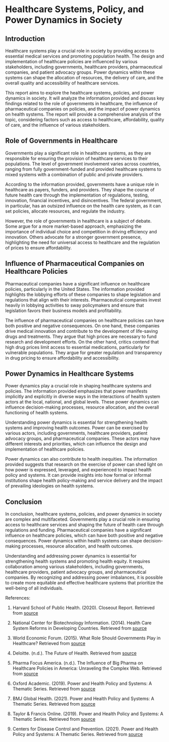 # Healthcare Systems, Policy, and Power Dynamics in Society

## Introduction

Healthcare systems play a crucial role in society by providing access to essential medical services and promoting population health. The design and implementation of healthcare policies are influenced by various stakeholders, including governments, healthcare providers, pharmaceutical companies, and patient advocacy groups. Power dynamics within these systems can shape the allocation of resources, the delivery of care, and the overall quality and accessibility of healthcare services.

This report aims to explore the healthcare systems, policies, and power dynamics in society. It will analyze the information provided and discuss key findings related to the role of governments in healthcare, the influence of pharmaceutical companies on policies, and the impact of power dynamics on health systems. The report will provide a comprehensive analysis of the topic, considering factors such as access to healthcare, affordability, quality of care, and the influence of various stakeholders.

## Role of Governments in Healthcare

Governments play a significant role in healthcare systems, as they are responsible for ensuring the provision of healthcare services to their populations. The level of government involvement varies across countries, ranging from fully government-funded and provided healthcare systems to mixed systems with a combination of public and private providers.

According to the information provided, governments have a unique role in healthcare as payers, funders, and providers. They shape the course of future health care through the implementation of regulations, testing, innovation, financial incentives, and disincentives. The federal government, in particular, has an outsized influence on the health care system, as it can set policies, allocate resources, and regulate the industry.

However, the role of governments in healthcare is a subject of debate. Some argue for a more market-based approach, emphasizing the importance of individual choice and competition in driving efficiency and innovation. Others advocate for a stronger government presence, highlighting the need for universal access to healthcare and the regulation of prices to ensure affordability.

## Influence of Pharmaceutical Companies on Healthcare Policies

Pharmaceutical companies have a significant influence on healthcare policies, particularly in the United States. The information provided highlights the lobbying efforts of these companies to shape legislation and regulations that align with their interests. Pharmaceutical companies invest heavily in lobbying activities to sway policymakers and ensure that legislation favors their business models and profitability.

The influence of pharmaceutical companies on healthcare policies can have both positive and negative consequences. On one hand, these companies drive medical innovation and contribute to the development of life-saving drugs and treatments. They argue that high prices are necessary to fund research and development efforts. On the other hand, critics contend that high drug prices limit access to essential medications, particularly for vulnerable populations. They argue for greater regulation and transparency in drug pricing to ensure affordability and accessibility.

## Power Dynamics in Healthcare Systems

Power dynamics play a crucial role in shaping healthcare systems and policies. The information provided emphasizes that power manifests implicitly and explicitly in diverse ways in the interactions of health system actors at the local, national, and global levels. These power dynamics can influence decision-making processes, resource allocation, and the overall functioning of health systems.

Understanding power dynamics is essential for strengthening health systems and improving health outcomes. Power can be exercised by various actors, including governments, healthcare providers, patient advocacy groups, and pharmaceutical companies. These actors may have different interests and priorities, which can influence the design and implementation of healthcare policies.

Power dynamics can also contribute to health inequities. The information provided suggests that research on the exercise of power can shed light on how power is expressed, leveraged, and experienced to impact health policy and systems. It can provide insights into how formal or informal institutions shape health policy-making and service delivery and the impact of prevailing ideologies on health systems.

## Conclusion

In conclusion, healthcare systems, policies, and power dynamics in society are complex and multifaceted. Governments play a crucial role in ensuring access to healthcare services and shaping the future of health care through regulations and funding. Pharmaceutical companies have a significant influence on healthcare policies, which can have both positive and negative consequences. Power dynamics within health systems can shape decision-making processes, resource allocation, and health outcomes.

Understanding and addressing power dynamics is essential for strengthening health systems and promoting health equity. It requires collaboration among various stakeholders, including governments, healthcare providers, patient advocacy groups, and pharmaceutical companies. By recognizing and addressing power imbalances, it is possible to create more equitable and effective healthcare systems that prioritize the well-being of all individuals.

References:

1. Harvard School of Public Health. (2020). Closeout Report. Retrieved from [source](https://www.hsph.harvard.edu/wp-content/uploads/sites/1989/2020/04/closeout.pdf)

2. National Center for Biotechnology Information. (2014). Health Care System Reforms in Developing Countries. Retrieved from [source](https://www.ncbi.nlm.nih.gov/pmc/articles/PMC4140377/)

3. World Economic Forum. (2015). What Role Should Governments Play in Healthcare? Retrieved from [source](https://www.weforum.org/agenda/2015/12/what-role-should-governments-play-in-healthcare/)

4. Deloitte. (n.d.). The Future of Health. Retrieved from [source](https://www2.deloitte.com/content/dam/Deloitte/us/Documents/life-sciences-health-care/us-lshc-future-of-health.pdf)

5. Pharma Focus America. (n.d.). The Influence of Big Pharma on Healthcare Policies in America: Unraveling the Complex Web. Retrieved from [source](https://www.pharmafocusamerica.com/articles/the-influence-of-big-pharma-on-healthcare-policies-in-america-unraveling-the-complex-web)

6. Oxford Academic. (2019). Power and Health Policy and Systems: A Thematic Series. Retrieved from [source](https://academic.oup.com/heapol/article/33/4/611/4868632)

7. BMJ Global Health. (2021). Power and Health Policy and Systems: A Thematic Series. Retrieved from [source](https://gh.bmj.com/content/6/11/e007268)

8. Taylor & Francis Online. (2019). Power and Health Policy and Systems: A Thematic Series. Retrieved from [source](https://www.tandfonline.com/doi/full/10.1080/17441692.2019.1575446)

9. Centers for Disease Control and Prevention. (2021). Power and Health Policy and Systems: A Thematic Series. Retrieved from [source](https://www.cdc.gov/pcd/issues/2021/21_0264.htm)